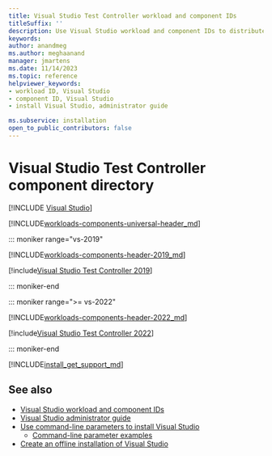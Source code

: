 ```yaml
---
title: Visual Studio Test Controller workload and component IDs
titleSuffix: ''
description: Use Visual Studio workload and component IDs to distribute automated tests to multiple machines
keywords:
author: anandmeg
ms.author: meghaanand
manager: jmartens
ms.date: 11/14/2023
ms.topic: reference
helpviewer_keywords:
- workload ID, Visual Studio
- component ID, Visual Studio
- install Visual Studio, administrator guide

ms.subservice: installation
open_to_public_contributors: false
---
```

# Visual Studio Test Controller component directory

 [!INCLUDE [Visual Studio](~/includes/applies-to-version/vs-windows-only.md)]

[!INCLUDE[workloads-components-universal-header_md](includes/workloads-components-universal-header_md.md)]

::: moniker range="vs-2019"

[!INCLUDE[workloads-components-header-2019_md](includes/workloads-components-header-2019_md.md)]

[!include[Visual Studio Test Controller 2019](includes/vs-2019/workload-component-id-vs-test-controller.md)]

::: moniker-end

::: moniker range=">= vs-2022"

[!INCLUDE[workloads-components-header-2022_md](includes/workloads-components-header-2022.md)]

[!include[Visual Studio Test Controller 2022](includes/vs-2022/workload-component-id-vs-test-controller.md)]

::: moniker-end

[!INCLUDE[install_get_support_md](includes/install_get_support_md.md)]

## See also

* [Visual Studio workload and component IDs](workload-and-component-ids.md)
* [Visual Studio administrator guide](visual-studio-administrator-guide.md)
* [Use command-line parameters to install Visual Studio](use-command-line-parameters-to-install-visual-studio.md)
  * [Command-line parameter examples](command-line-parameter-examples.md)
* [Create an offline installation of Visual Studio](create-an-offline-installation-of-visual-studio.md)
